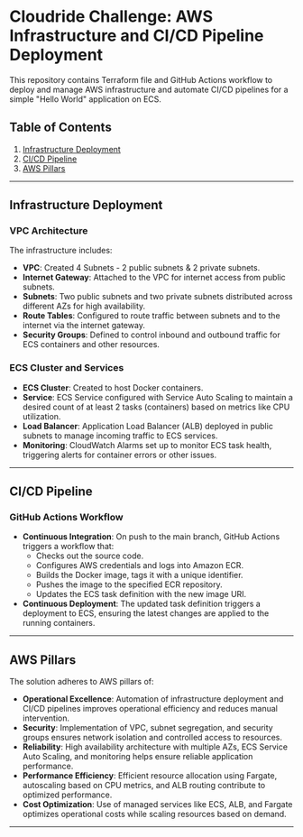 # Cloudride Challenge: AWS Infrastructure and CI/CD Pipeline Deployment

This repository contains Terraform file and GitHub Actions workflow to deploy and manage AWS infrastructure and automate CI/CD pipelines for a simple "Hello World" application on ECS.

## Table of Contents

1. [Infrastructure Deployment](#infrastructure-deployment)
2. [CI/CD Pipeline](#ci-cd-pipeline)
3. [AWS Pillars](#aws-pillars)

---

## Infrastructure Deployment

### VPC Architecture

The infrastructure includes:

- **VPC**: Created 4 Subnets - 2 public subnets & 2 private subnets.
- **Internet Gateway**: Attached to the VPC for internet access from public subnets.
- **Subnets**: Two public subnets and two private subnets distributed across different AZs for high availability.
- **Route Tables**: Configured to route traffic between subnets and to the internet via the internet gateway.
- **Security Groups**: Defined to control inbound and outbound traffic for ECS containers and other resources.

### ECS Cluster and Services

- **ECS Cluster**: Created to host Docker containers.
- **Service**: ECS Service configured with Service Auto Scaling to maintain a desired count of at least 2 tasks (containers) based on metrics like CPU utilization.
- **Load Balancer**: Application Load Balancer (ALB) deployed in public subnets to manage incoming traffic to ECS services.
- **Monitoring**: CloudWatch Alarms set up to monitor ECS task health, triggering alerts for container errors or other issues.

---

## CI/CD Pipeline

### GitHub Actions Workflow

- **Continuous Integration**: On push to the main branch, GitHub Actions triggers a workflow that:
  - Checks out the source code.
  - Configures AWS credentials and logs into Amazon ECR.
  - Builds the Docker image, tags it with a unique identifier.
  - Pushes the image to the specified ECR repository.
  - Updates the ECS task definition with the new image URI.
- **Continuous Deployment**: The updated task definition triggers a deployment to ECS, ensuring the latest changes are applied to the running containers.

---

## AWS Pillars

The solution adheres to AWS pillars of:

- **Operational Excellence**: Automation of infrastructure deployment and CI/CD pipelines improves operational efficiency and reduces manual intervention.
- **Security**: Implementation of VPC, subnet segregation, and security groups ensures network isolation and controlled access to resources.
- **Reliability**: High availability architecture with multiple AZs, ECS Service Auto Scaling, and monitoring helps ensure reliable application performance.
- **Performance Efficiency**: Efficient resource allocation using Fargate, autoscaling based on CPU metrics, and ALB routing contribute to optimized performance.
- **Cost Optimization**: Use of managed services like ECS, ALB, and Fargate optimizes operational costs while scaling resources based on demand.

---
